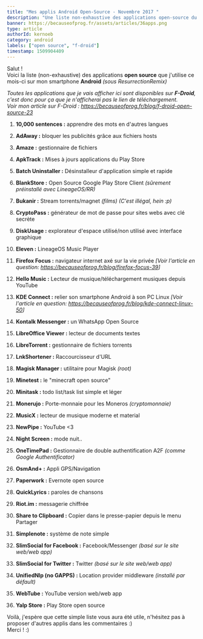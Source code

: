 ```yaml
---
title: "Mes applis Android Open-Source - Novembre 2017 "
description: "Une liste non-exhaustive des applications open-source du F-Droid que j'utilise ce mois-ci ! "
banner: https://becauseofprog.fr/assets/articles/36apps.png
type: article
authorId: kernoeb
category: android
labels: ["open source", "f-droid"]
timestamp: 1509904409
---
```


Salut !  
Voici la liste (non-exhaustive) des applications **open source** que j'utilise ce mois-ci sur mon smartphone **Android** *(sous ResurrectionRemix)*

 *Toutes les applications que je vais afficher ici sont disponibles sur **F-Droid**, c'est donc pour ça que je n'afficherai pas le lien de téléchargement.  
 Voir mon article sur F-Droid : <https://becauseofprog.fr/blog/f-droid-open-source-23>*

  

 1. **10,000 sentences :** apprendre des mots en d'autres langues

 2. **AdAway :** bloquer les publicités grâce aux fichiers hosts

 3. **Amaze :** gestionnaire de fichiers

 4. **ApkTrack :** Mises à jours applications du Play Store

 5. **Batch Uninstaller :** Désinstalleur d'application simple et rapide 

 6. **BlankStore :** Open Source Google Play Store Client *(sûrement préinstallé avec LineageOS/RR)*

 7. **Bukanir :** Stream torrents/magnet *(films) (C'est illégal, hein :p)*

 8. **CryptoPass :** générateur de mot de passe pour sites webs avec clé secrète

 9. **DiskUsage :** explorateur d'espace utilisé/non utilisé avec interface graphique

 10. **Eleven :** LineageOS Music Player

 11. **Firefox Focus :** navigateur internet axé sur la vie privée *[Voir l'article en question: <https://becauseofprog.fr/blog/firefox-focus-39>]*

 12. **Hello Music :** Lecteur de musique/téléchargement musiques depuis YouTube

 13. **KDE Connect :** relier son smartphone Android à son PC Linux *[Voir l'article en question: <https://becauseofprog.fr/blog/kde-connect-linux-50>]*

 14. **Kontalk Messenger :** un WhatsApp Open Source

 15. **LibreOffice Viewer :** lecteur de documents textes

 16. **LibreTorrent :** gestionnaire de fichiers torrents

 17. **LnkShortener :** Raccourcisseur d'URL

 18. **Magisk Manager :** utilitaire pour Magisk *(root)*

 19. **Minetest :** le "minecraft open source"

 20. **Minitask :** todo list/task list simple et léger

 21. **Monerujo :** Porte-monnaie pour les Moneros *(cryptomonnaie)*

 22. **MusicX :** lecteur de musique moderne et material

 23. **NewPipe :** YouTube <3

 24. **Night Screen :** mode nuit..

 25. **OneTimePad :** Gestionnaire de double authentification A2F *(comme Google Authentificator)*

 26. **OsmAnd+ :** Appli GPS/Navigation

 27. **Paperwork :** Evernote open source

 28. **QuickLyrics :** paroles de chansons

 29. **Riot.im :** messagerie chiffrée

 30. **Share to Clipboard :** Copier dans le presse-papier depuis le menu Partager

 31. **Simplenote :** système de note simple 

 32. **SlimSocial for Facebook :** Facebook/Messenger *(basé sur le site web/web app)*

 33. **SlimSocial for Twitter :** Twitter *(basé sur le site web/web app)*

 34. **UnifiedNlp (no GAPPS) :** Location provider middleware *(installé par défault)*

 35. **WebTube :** YouTube version web/web app

 36. **Yalp Store :** Play Store open source  
 

 Voilà, j'espère que cette simple liste vous aura été utile, n'hésitez pas à proposer d'autres applis dans les commentaires :)  
 Merci ! :)

 
